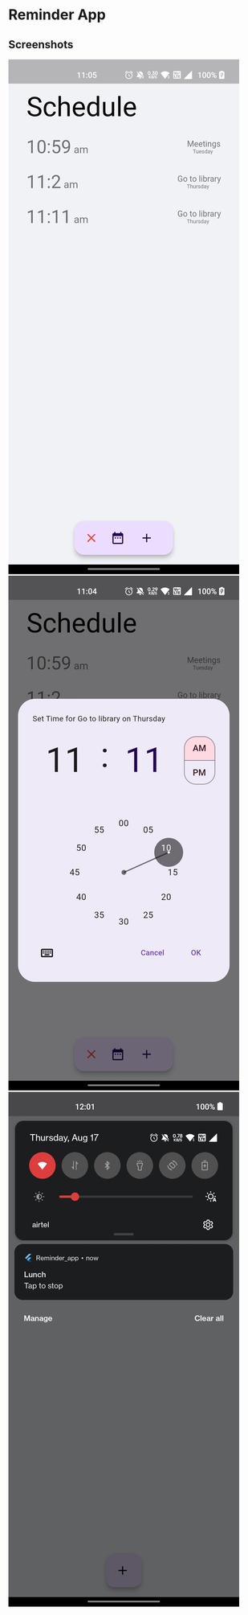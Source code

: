 # Reminder App


## Screenshots


<img src="./Home.jpg">
<img src="./Set-time.jpg">
<img src="./Notification.jpg">




